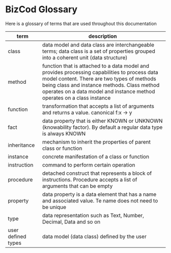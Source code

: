 # BizCod Glossary 

Here is a glossary of terms that are used throughout this documentation



| term                           | description   |
|--------------------------------|------------------------------------------------------------------------|
| class                    | data model and data class are interchangeable terms; data class is a set of properties grouped into a coherent unit (data structure)      | 
| method                     | function that is attached to a data model and provides processing capabilities to process data model content. There are two types of methods being class and instance methods. Class method operates on a data model and instance method operates on a class instance      | 
| function                     | transformation that accepts a list of arguments and returns a value. canonical f:x -> y                                        | 
| fact                     | data property that is either KNOWN or UNKNOWN (knowability factor). By default a regular data type is always KNOWN        | 
| inheritance                     | mechanism to inherit the properties of parent class or function                                      | 
| instance                     | concrete manifestation of a class or function                                      | 
| instruction                     | command to perform certain operation          | 
| procedure                     | detached construct that represents a block of instructions. Procedure accepts a list of arguments that can be empty        | 
| property                           | data property is a data element that has a name and associated value. Te name does not need to be unique                   |
| type                           | data representation such as Text, Number, Decimal, Data and so on                 |
| user defined types                           | data model (data class) defined by the user                  |

